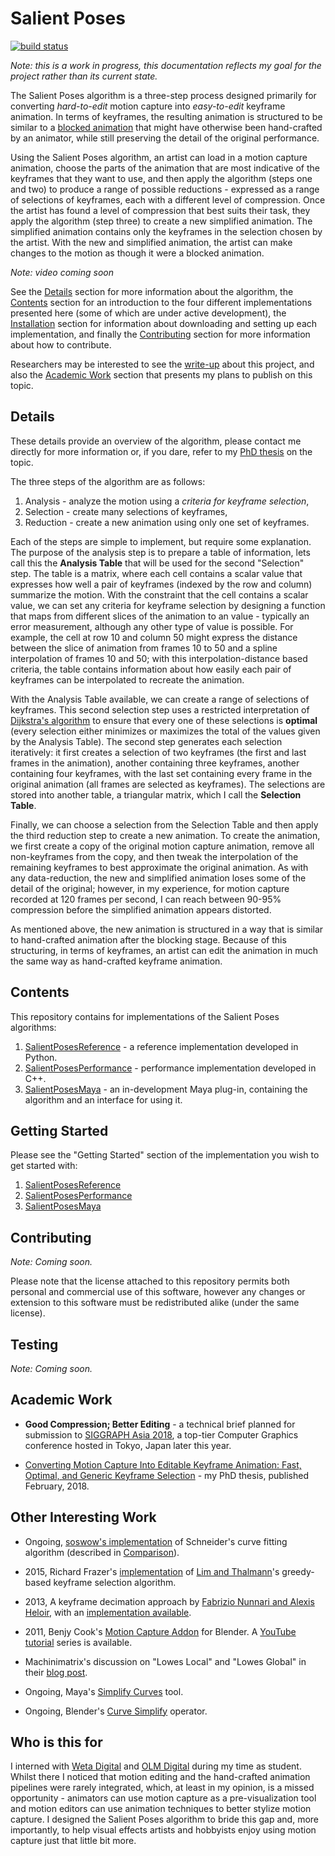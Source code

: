 # Salient Poses

[![build status](https://travis-ci.org/richard-roberts/PhD.svg?branch=master)](https://travis-ci.org/richard-roberts/PhD)

*Note: this is a work in progress, this documentation reflects my goal for the project rather than its current state.*

The Salient Poses algorithm is a three-step process designed primarily for converting *hard-to-edit* motion capture into *easy-to-edit* keyframe animation. In terms of keyframes, the resulting animation is structured to be similar to a [blocked animation](https://en.wikipedia.org/wiki/Blocking_(animation)) that might have otherwise been hand-crafted by an animator, while still preserving the detail of the original performance.

Using the Salient Poses algorithm, an artist can load in a motion capture animation, choose the parts of the animation that are most indicative of the keyframes that they want to use, and then apply the algorithm (steps one and two) to produce a range of possible reductions - expressed as a range of selections of keyframes, each with a different level of compression. Once the artist has found a level of compression that best suits their task, they apply the algorithm (step three) to create a new simplified animation. The simplified animation contains only the keyframes in the selection chosen by the artist. With the new and simplified animation, the artist can make changes to the motion as though it were a blocked animation. 

*Note: video coming soon*

See the [Details](#details) section for more information about the algorithm, the [Contents](#contents) section for an introduction to the four different implementations presented here (some of which are under active development), the [Installation](#installation) section for information about downloading and setting up each implementation, and finally the [Contributing](#contributing) section for more information about how to contribute. 

Researchers may be interested to see the [write-up](https://richard-roberts.github.io/PhD/) about this project, and also the [Academic Work](#academic-work) section that presents my plans to publish on this topic. 


Details
-------

These details provide an overview of the algorithm, please contact me directly for more information or, if you dare, refer to my [PhD thesis](http://researcharchive.vuw.ac.nz/handle/10063/6924) on the topic.

The three steps of the algorithm are as follows:

1. Analysis - analyze the motion using a *criteria for keyframe selection*,
2. Selection - create many selections of keyframes,
3. Reduction - create a new animation using only one set of keyframes.

Each of the steps are simple to implement, but require some explanation. The purpose of the analysis step is to prepare a table of information, lets call this the **Analysis Table** that will be used for the second "Selection" step. The table is a matrix, where each cell contains a scalar value that expresses how well a pair of keyframes (indexed by the row and column) summarize the motion. With the constraint that the cell contains a scalar value, we can set any criteria for keyframe selection by designing a function that maps from different slices of the animation to an value - typically an error measurement, although any other type of value is possible. For example, the cell at row 10 and column 50 might express the distance between the slice of animation from frames 10 to 50 and a spline interpolation of frames 10 and 50; with this interpolation-distance based criteria, the table contains information about how easily each pair of keyframes can be interpolated to recreate the animation. 

With the Analysis Table available, we can create a range of selections of keyframes. This second selection step uses a restricted interpretation of [Dijkstra's algorithm](https://en.wikipedia.org/wiki/Dijkstra%27s_algorithm) to ensure that every one of these selections is **optimal** (every selection either minimizes or maximizes the total of the values given by the Analysis Table). The second step generates each selection iteratively: it first creates a selection of two keyframes (the first and last frames in the animation), another containing three keyframes, another containing four keyframes, with the last set containing every frame in the original animation (all frames are selected as keyframes). The selections are stored into another table, a triangular matrix, which I call the **Selection Table**.

Finally, we can choose a selection from the Selection Table and then apply the third reduction step to create a new animation. To create the animation, we first create a copy of the original motion capture animation, remove all non-keyframes from the copy, and then tweak the interpolation of the remaining keyframes to best approximate the original animation. As with any data-reduction, the new and simplified animation loses some of the detail of the original; however, in my experience, for motion capture recorded at 120 frames per second, I can reach between 90-95\% compression before the simplified animation appears distorted. 

As mentioned above, the new animation is structured in a way that is similar to hand-crafted animation after the blocking stage. Because of this structuring, in terms of keyframes, an artist can edit the animation in much the same way as hand-crafted keyframe animation.


Contents
--------

This repository contains for implementations of the Salient Poses algorithms:

1. [SalientPosesReference](https://github.com/richard-roberts/SalientPosesReference/) - a reference implementation developed in Python.
2. [SalientPosesPerformance](https://github.com/richard-roberts/SalientPosesPerformance/) - performance implementation developed in C++.
3. [SalientPosesMaya](https://github.com/richard-roberts/SalientPosesMaya/) - an in-development Maya plug-in, containing the algorithm and an interface for using it.


Getting Started
---------------

Please see the "Getting Started" section of the implementation you wish to get started with:

1. [SalientPosesReference](https://github.com/richard-roberts/SalientPosesReference/#GettingStarted)
2. [SalientPosesPerformance](https://github.com/richard-roberts/SalientPosesPerformance/#GettingStarted)
3. [SalientPosesMaya](https://github.com/richard-roberts/SalientPosesMaya/#GettingStarted)


Contributing
------------

*Note: Coming soon.*

Please note that the license attached to this repository permits both personal and commercial use of this software, however any changes or extension to this software must be redistributed alike (under the same license). 


Testing
-------

*Note: Coming soon.*


Academic Work
-------------

- **Good Compression; Better Editing** - a technical brief planned for submission to [SIGGRAPH Asia 2018](https://sa2018.siggraph.org/), a top-tier Computer Graphics conference hosted in Tokyo, Japan later this year.

- [Converting Motion Capture Into Editable Keyframe Animation: Fast, Optimal, and Generic Keyframe Selection](http://researcharchive.vuw.ac.nz/handle/10063/6924) - my PhD thesis, published February, 2018.


Other Interesting Work
----------------------

- Ongoing, [soswow's implementation](https://github.com/soswow/fit-curve) of Schneider's curve fitting algorithm (described in [Comparison](#comparison)).

- 2015, Richard Frazer's [implementation](http://richardfrazer.com/tools-tutorials/keyframe-reduction-script-for-nuke/) of [Lim and Thalmann](http://ieeexplore.ieee.org/document/1020399/)'s greedy-based keyframe selection algorithm.

- 2013, A keyframe decimation approach by [Fabrizio Nunnari and Alexis Heloir](https://slsi.dfki.de/2013/06/05/simplify-multiple-f-curves-blender-addon-released/), with an [implementation available](http://www.dfki.de/~fanu01/simplify_multiple_f-curves/SimplifyMultipleFCurves-v1_1.py).

- 2011, Benjy Cook's [Motion Capture Addon](https://wiki.blender.org/index.php/User:Benjycook/GSOC/Manual) for Blender. A [YouTube tutorial](https://www.youtube.com/watch?v=_VhbSrau-0c&t=428s) series is available. 

- Machinimatrix's discussion on "Lowes Local" and "Lowes Global" in their [blog post](https://blog.machinimatrix.org/avastar/using-bvh-and-mocap/).

- Ongoing, Maya's [Simplify Curves](http://download.autodesk.com/global/docs/maya2014/en_us/index.html?url=files/Keyframe_Animation_Simplify_curves.htm,topicNumber=d30e249923) tool.

- Ongoing, Blender's [Curve Simplify](https://wiki.blender.org/index.php/Extensions:2.6/Py/Scripts/Curve/Curve_Simplify) operator.


Who is this for
---------------

I interned with [Weta Digital](https://www.wetafx.co.nz/) and [OLM Digital](https://olm.co.jp/) during my time as student. Whilst there I noticed that motion editing and the hand-crafted animation pipelines were rarely integrated, which, at least in my opinion, is a missed opportunity - animators can use motion capture as a pre-visualization tool and motion editors can use animation techniques to better stylize motion capture. I designed the Salient Poses algorithm to bride this gap and, more importantly, to help visual effects artists and hobbyists enjoy using motion capture just that little bit more.
